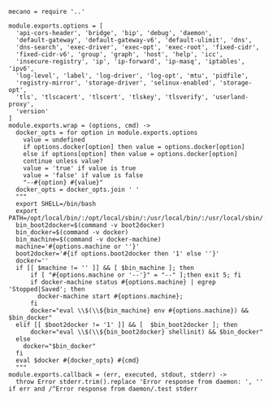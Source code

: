 
    mecano = require '..'

    module.exports.options = [
      'api-cors-header', 'bridge', 'bip', 'debug', 'daemon', 
      'default-gateway', 'default-gateway-v6', 'default-ulimit', 'dns', 
      'dns-search', 'exec-driver', 'exec-opt', 'exec-root', 'fixed-cidr', 
      'fixed-cidr-v6', 'group', 'graph', 'host', 'help', 'icc', 
      'insecure-registry', 'ip', 'ip-forward', 'ip-masq', 'iptables', 'ipv6', 
      'log-level', 'label', 'log-driver', 'log-opt', 'mtu', 'pidfile', 
      'registry-mirror', 'storage-driver', 'selinux-enabled', 'storage-opt', 
      'tls', 'tlscacert', 'tlscert', 'tlskey', 'tlsverify', 'userland-proxy', 
      'version'
    ]
    module.exports.wrap = (options, cmd) ->
      docker_opts = for option in module.exports.options
        value = undefined
        if options.docker[option] then value = options.docker[option]
        else if options[option] then value = options.docker[option]
        continue unless value?
        value = 'true' if value is true
        value = 'false' if value is false
        "--#{option} #{value}"
      docker_opts = docker_opts.join ' '
      """
      export SHELL=/bin/bash
      export PATH=/opt/local/bin/:/opt/local/sbin/:/usr/local/bin/:/usr/local/sbin/:$PATH
      bin_boot2docker=$(command -v boot2docker)
      bin_docker=$(command -v docker)
      bin_machine=$(command -v docker-machine)
      machine='#{options.machine or ''}'
      boot2docker='#{if options.boot2docker then '1' else ''}'
      docker=''
      if [[ $machine != '' ]] && [ $bin_machine ]; then
          if [ "#{options.machine or '--'}" = "--" ];then exit 5; fi
          if docker-machine status #{options.machine} | egrep 'Stopped|Saved'; then
            docker-machine start #{options.machine};
          fi
          docker="eval \\$(\\${bin_machine} env #{options.machine}) && $bin_docker"
      elif [[ $boot2docker != '1' ]] && [  $bin_boot2docker ]; then
          docker="eval \\$(\\${bin_boot2docker} shellinit) && $bin_docker"
      else
        docker="$bin_docker"
      fi
      eval $docker #{docker_opts} #{cmd}
      """
    module.exports.callback = (err, executed, stdout, stderr) ->
      throw Error stderr.trim().replace 'Error response from daemon: ', '' if err and /^Error response from daemon/.test stderr

